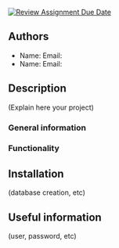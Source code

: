 [![Review Assignment Due Date](https://classroom.github.com/assets/deadline-readme-button-24ddc0f5d75046c5622901739e7c5dd533143b0c8e959d652212380cedb1ea36.svg)](https://classroom.github.com/a/2GjS94_R)
## Authors
* Name:  Email:
* Name:  Email:

## Description

(Explain here your project)

### General information

### Functionality

## Installation

(database creation, etc)

## Useful information

(user, password, etc)